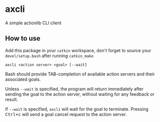 axcli
=====

A simple actionlib CLI client


How to use
----------

Add this package in your `catkin` workspace, don't forget to
source your `devel/setup.bash` after running `catkin_make`

```shell
axcli <action server> <goal> [--wait]
```

Bash should provide TAB-completion of available action
servers and their associated goals.

Unless `--wait` is specified, the program will return immediately
after sending the goal to the action server, without waiting for
any feedback or result.

If `--wait` is specified, `axcli` will wait for the goal to
terminate. Pressing 
<kbd>Ctrl+c</kbd>
will send a goal cancel request
to the action server.
